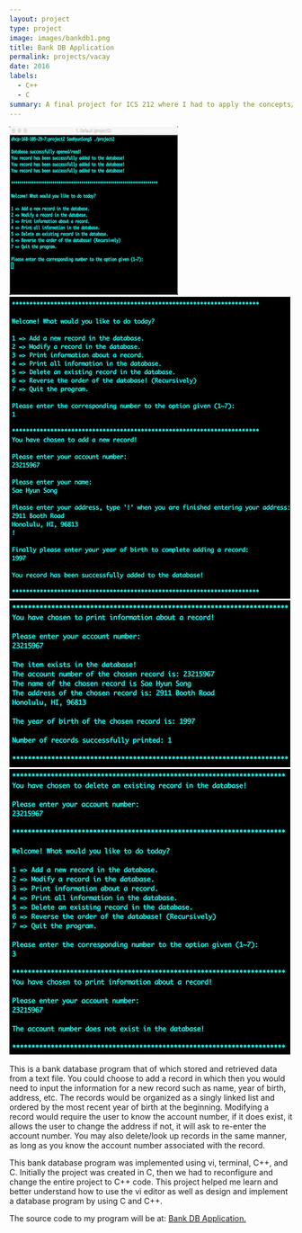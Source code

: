 ```yaml
---
layout: project
type: project
image: images/bankdb1.png
title: Bank DB Application
permalink: projects/vacay
date: 2016
labels:
  - C++
  - C
summary: A final project for ICS 212 where I had to apply the concepts/languages I learned throughout the semester in order to create a bank database program that the user can interact with.
---
```

<div class="ui medium rounded images">
  <img class="ui image" src="../images/bankdb1.png">
  <img class="ui image" src="../images/bankdb2.png">
  <img class="ui image" src="../images/bankdb3.png">
  <img class="ui image" src="../images/bankdb4.png">
</div>

This is a bank database program that of which stored and retrieved data from a text file. You could choose to add a record in which then you would need to input the information for a new record such as name, year of birth, address, etc. The records would be organized as a singly linked list and ordered by the most recent year of birth at the beginning. Modifying a record would require the user to know the account number, if it does exist, it allows the user to change the address if not, it will ask to re-enter the account number. You may also delete/look up records in the same manner, as long as you know the account number associated with the record. 

This bank database program was implemented using vi, terminal, C++, and C. Initially the project was created in C, then we had to reconfigure and change the entire project to C++ code. This project helped me learn and better understand how to use the vi editor as well as design and implement a database program by using C and C++.
 
The source code to my program will be at: <a href="https://github.com/saehyuns/Projects/tree/master/Mock%20Bank"><i class="large github icon"></i>Bank DB Application.</a>
